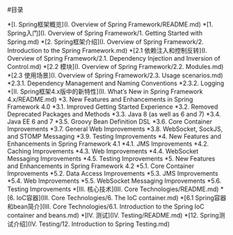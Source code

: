 #目录

*[I. Spring框架概览](I. Overview of Spring Framework/README.md)
  *[1. Spring入门](I. Overview of Spring Framework/1. Getting Started with Spring.md)
  *[2. Spring框架介绍](I. Overview of Spring Framework/2. Introduction to the Spring Framework.md)
    *[2.1 依赖注入和控制反转](I. Overview of Spring Framework/2.1. Dependency Injection and Inversion of Control.md)
    *[2.2 模块](I. Overview of Spring Framework/2.2. Modules.md)
    *[2.3 使用场景](I. Overview of Spring Framework/2.3. Usage scenarios.md)
      *2.3.1. Dependency Management and Naming Conventions
      *2.3.2. Logging
*[II. Spring框架4.x版中的新特性](II. What’s New in Spring Framework 4.x/README.md)
  *3. New Features and Enhancements in Spring Framework 4.0
    *3.1. Improved Getting Started Experience
    *3.2. Removed Deprecated Packages and Methods
    *3.3. Java 8 (as well as 6 and 7)
    *3.4. Java EE 6 and 7
    *3.5. Groovy Bean Definition DSL
    *3.6. Core Container Improvements
    *3.7. General Web Improvements
    *3.8. WebSocket, SockJS, and STOMP Messaging
    *3.9. Testing Improvements
  *4. New Features and Enhancements in Spring Framework 4.1
    *4.1. JMS Improvements
    *4.2. Caching Improvements
    *4.3. Web Improvements
    *4.4. WebSocket Messaging Improvements
    *4.5. Testing Improvements
  *5. New Features and Enhancements in Spring Framework 4.2
    *5.1. Core Container Improvements
    *5.2. Data Access Improvements
    *5.3. JMS Improvements
    *5.4. Web Improvements
    *5.5. WebSocket Messaging Improvements
    *5.6. Testing Improvements
*[III. 核心技术](III. Core Technologies/README.md)
  *[6. IoC容器](III. Core Technologies/6. The IoC container.md)
    *[6.1 Spring容器和bean简介](III. Core Technologies/6.1. Introduction to the Spring IoC container and beans.md)
*[IV. 测试](IV. Testing/README.md)
  *[12. Spring测试介绍](IV. Testing/12. Introduction to Spring Testing.md)
